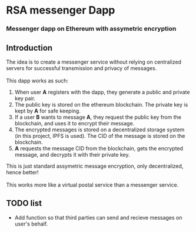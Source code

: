 # RSA messenger Dapp
### Messenger dapp on Ethereum with assymetric encryption

## Introduction
  The idea is to create a messenger service without relying on centralized servers for successful transmission and privacy of messages.<br><br>
  This dapp works as such:
1. When user <b>A</b> registers with the dapp, they generate a public and private key pair.
2. The public key is stored on the ethereum blockchain. The private key is kept by <b>A</b> for safe keeping.
3. If a user <b>B</b> wants to message <b>A</b>, they request the public key from the blockchain, and uses it to encrypt their message.
4. The encrypted messages is stored on a decentralized storage system (in this project, IPFS is used). The CID of the message is stored on the blockchain.
5. <b>A</b> requests the message CID from the blockchain, gets the encrypted message, and decrypts it with their private key.
   
  This is just standard assymetric message encryption, only decentralized, hence better!
  <br><br>
  This works more like a virtual postal service than a messenger service.

## TODO list
* Add function so that third parties can send and recieve messages on user's behalf.